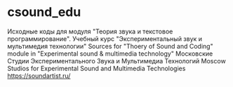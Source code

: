 # csound_edu


Исходные коды для модуля "Теория звука и текстовое программирование". Учебный курс "Экспериментальный звук и мультимедия технологии"
Sources for "Thoery of Sound and Coding" module in "Experimental sound & multimedia technology"
Московские Студии Экспериментального Звука и Мультимедиа Технологий
Moscow Studios for Experimental Sound and Multimedia Technologies
https://soundartist.ru/
